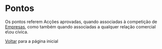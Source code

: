 # Pontos

Os pontos referem Acções aprovadas, quando associadas à competição de [Empresas](./EMPRESAS.md), como também quando associadas a qualquer relação comercial e\ou cívica.

[Voltar](./README.md) para a página inicial